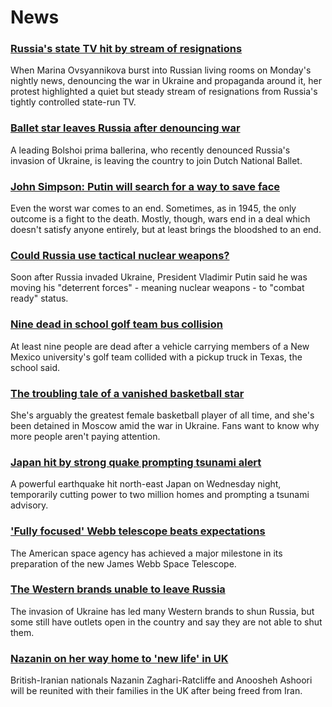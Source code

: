 # News
### [Russia's state TV hit by stream of resignations](https://www.bbc.com/news/world-europe-60763494)
When Marina Ovsyannikova burst into Russian living rooms on Monday's nightly news, denouncing the war in Ukraine and propaganda around it, her protest highlighted a quiet but steady stream of resignations from Russia's tightly controlled state-run TV.
### [Ballet star leaves Russia after denouncing war](https://www.bbc.com/news/entertainment-arts-60767490)
A leading Bolshoi prima ballerina, who recently denounced Russia's invasion of Ukraine, is leaving the country to join Dutch National Ballet.
### [John Simpson: Putin will search for a way to save face](https://www.bbc.com/news/world-europe-60756993)
Even the worst war comes to an end. Sometimes, as in 1945, the only outcome is a fight to the death. Mostly, though, wars end in a deal which doesn't satisfy anyone entirely, but at least brings the bloodshed to an end. 
### [Could Russia use tactical nuclear weapons?](https://www.bbc.com/news/world-60664169)
Soon after Russia invaded Ukraine, President Vladimir Putin said he was moving his "deterrent forces" - meaning nuclear weapons -  to "combat ready" status. 
### [Nine dead in school golf team bus collision](https://www.bbc.com/news/world-us-canada-60766981)
At least nine people are dead after a vehicle carrying members of a New Mexico university's golf team collided with a pickup truck in Texas, the school said.
### [The troubling tale of a vanished basketball star](https://www.bbc.com/news/world-us-canada-60701050)
She's arguably the greatest female basketball player of all time, and she's been detained in Moscow amid the war in Ukraine. Fans want to know why more people aren't paying attention.
### [Japan hit by strong quake prompting tsunami alert](https://www.bbc.com/news/world-asia-60770100)
A powerful earthquake hit north-east Japan on Wednesday night, temporarily cutting power to two million homes and prompting a tsunami advisory.
### ['Fully focused' Webb telescope beats expectations](https://www.bbc.com/news/science-environment-60771210)
The American space agency has achieved a major milestone in its preparation of the new James Webb Space Telescope.
### [The Western brands unable to leave Russia](https://www.bbc.com/news/business-60733389)
The invasion of Ukraine has led many Western brands to shun Russia, but some still have outlets open in the country and say they are not able to shut them.
### [Nazanin on her way home to 'new life' in UK](https://www.bbc.com/news/uk-60756870)
British-Iranian nationals Nazanin Zaghari-Ratcliffe and Anoosheh Ashoori will be reunited with their families in the UK after being freed from Iran.
